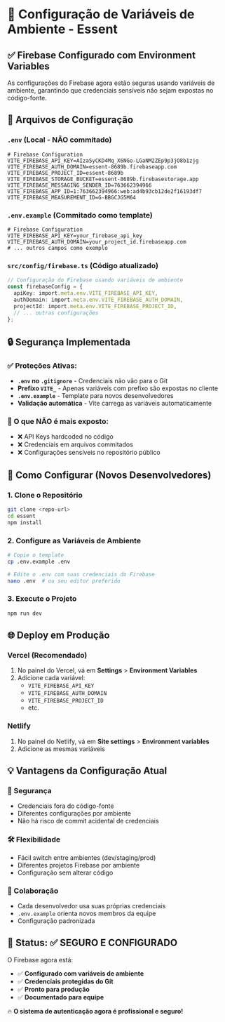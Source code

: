 # 🔐 Configuração de Variáveis de Ambiente - Essent

## ✅ Firebase Configurado com Environment Variables

As configurações do Firebase agora estão seguras usando variáveis de ambiente, garantindo que credenciais sensíveis não sejam expostas no código-fonte.

## 📁 Arquivos de Configuração

### `.env` (Local - NÃO commitado)
```env
# Firebase Configuration
VITE_FIREBASE_API_KEY=AIzaSyCKD4Mq_X6NGo-LGaNM2ZEp9p3jO8b1zjg
VITE_FIREBASE_AUTH_DOMAIN=essent-8689b.firebaseapp.com
VITE_FIREBASE_PROJECT_ID=essent-8689b
VITE_FIREBASE_STORAGE_BUCKET=essent-8689b.firebasestorage.app
VITE_FIREBASE_MESSAGING_SENDER_ID=763662394966
VITE_FIREBASE_APP_ID=1:763662394966:web:ad4b93cb12de2f16193df7
VITE_FIREBASE_MEASUREMENT_ID=G-BBGCJG5M64
```

### `.env.example` (Commitado como template)
```env
# Firebase Configuration
VITE_FIREBASE_API_KEY=your_firebase_api_key
VITE_FIREBASE_AUTH_DOMAIN=your_project_id.firebaseapp.com
# ... outros campos como exemplo
```

### `src/config/firebase.ts` (Código atualizado)
```typescript
// Configuração do Firebase usando variáveis de ambiente
const firebaseConfig = {
  apiKey: import.meta.env.VITE_FIREBASE_API_KEY,
  authDomain: import.meta.env.VITE_FIREBASE_AUTH_DOMAIN,
  projectId: import.meta.env.VITE_FIREBASE_PROJECT_ID,
  // ... outras configurações
};
```

## 🔒 Segurança Implementada

### ✅ Proteções Ativas:
- **`.env` no `.gitignore`** - Credenciais não vão para o Git
- **Prefixo `VITE_`** - Apenas variáveis com prefixo são expostas no cliente
- **`.env.example`** - Template para novos desenvolvedores
- **Validação automática** - Vite carrega as variáveis automaticamente

### 🚫 O que NÃO é mais exposto:
- ❌ API Keys hardcoded no código
- ❌ Credenciais em arquivos commitados
- ❌ Configurações sensíveis no repositório público

## 🚀 Como Configurar (Novos Desenvolvedores)

### 1. Clone o Repositório
```bash
git clone <repo-url>
cd essent
npm install
```

### 2. Configure as Variáveis de Ambiente
```bash
# Copie o template
cp .env.example .env

# Edite o .env com suas credenciais do Firebase
nano .env  # ou seu editor preferido
```

### 3. Execute o Projeto
```bash
npm run dev
```

## 🌐 Deploy em Produção

### Vercel (Recomendado)
1. No painel do Vercel, vá em **Settings** > **Environment Variables**
2. Adicione cada variável:
   - `VITE_FIREBASE_API_KEY`
   - `VITE_FIREBASE_AUTH_DOMAIN`
   - `VITE_FIREBASE_PROJECT_ID`
   - etc.

### Netlify
1. No painel do Netlify, vá em **Site settings** > **Environment variables**
2. Adicione as mesmas variáveis

## 💡 Vantagens da Configuração Atual

### 🔐 Segurança
- Credenciais fora do código-fonte
- Diferentes configurações por ambiente
- Não há risco de commit acidental de credenciais

### 🛠️ Flexibilidade
- Fácil switch entre ambientes (dev/staging/prod)
- Diferentes projetos Firebase por ambiente
- Configuração sem alterar código

### 👥 Colaboração
- Cada desenvolvedor usa suas próprias credenciais
- `.env.example` orienta novos membros da equipe
- Configuração padronizada

## 🎯 Status: ✅ SEGURO E CONFIGURADO

O Firebase agora está:
- ✅ **Configurado com variáveis de ambiente**
- ✅ **Credenciais protegidas do Git**
- ✅ **Pronto para produção**
- ✅ **Documentado para equipe**

🔥 **O sistema de autenticação agora é profissional e seguro!**
